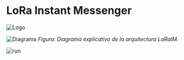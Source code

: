 # LoRa Instant Messenger
![Logo](https://github.com/v1ct0rjs/lorawan_project/blob/main/img/Logoi.png)

![Diagrama](https://github.com/v1ct0rjs/lorawan_project/blob/main/img/Diagram.png)
*Figura: Diagrama explicativo de la arquitectura LoRaIM.*

![run](https://github.com/v1ct0rjs/lorawan_project/blob/main/img/run.png)



